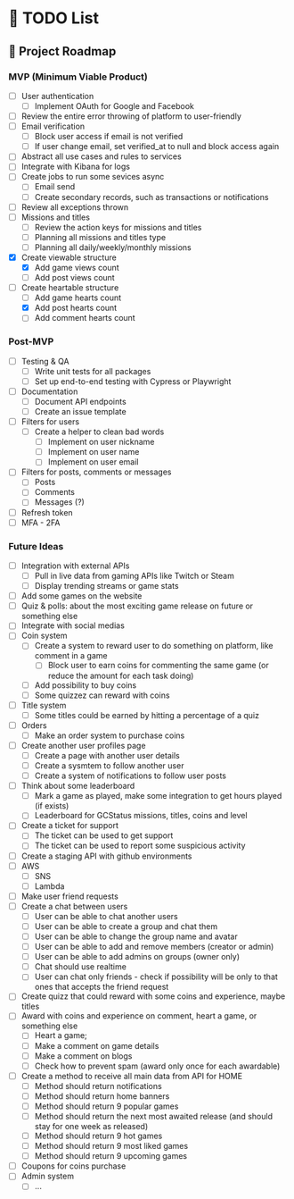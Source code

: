 # 📝 TODO List

## 🚀 Project Roadmap

### MVP (Minimum Viable Product)

- [ ] User authentication
  - [ ] Implement OAuth for Google and Facebook
- [ ] Review the entire error throwing of platform to user-friendly
- [ ] Email verification
  - [ ] Block user access if email is not verified
  - [ ] If user change email, set verified_at to null and block access again
- [ ] Abstract all use cases and rules to services
- [ ] Integrate with Kibana for logs
- [ ] Create jobs to run some sevices async
  - [ ] Email send
  - [ ] Create secondary records, such as transactions or notifications
- [ ] Review all exceptions thrown
- [ ] Missions and titles
  - [ ] Review the action keys for missions and titles
  - [ ] Planning all missions and titles type
  - [ ] Planning all daily/weekly/monthly missions
- [x] Create viewable structure
  - [x] Add game views count
  - [ ] Add post views count
- [ ] Create heartable structure
  - [ ] Add game hearts count
  - [x] Add post hearts count
  - [ ] Add comment hearts count

### Post-MVP

- [ ] Testing & QA
  - [ ] Write unit tests for all packages
  - [ ] Set up end-to-end testing with Cypress or Playwright
- [ ] Documentation
  - [ ] Document API endpoints
  - [ ] Create an issue template
- [ ] Filters for users
  - [ ] Create a helper to clean bad words
    - [ ] Implement on user nickname
    - [ ] Implement on user name
    - [ ] Implement on user email
- [ ] Filters for posts, comments or messages
  - [ ] Posts
  - [ ] Comments
  - [ ] Messages (?)
- [ ] Refresh token
- [ ] MFA - 2FA

### Future Ideas

- [ ] Integration with external APIs
  - [ ] Pull in live data from gaming APIs like Twitch or Steam
  - [ ] Display trending streams or game stats
- [ ] Add some games on the website
- [ ] Quiz & polls: about the most exciting game release on future or something else
- [ ] Integrate with social medias
- [ ] Coin system
  - [ ] Create a system to reward user to do something on platform, like comment in a game
    - [ ] Block user to earn coins for commenting the same game (or reduce the amount for each task doing)
  - [ ] Add possibility to buy coins
  - [ ] Some quizzez can reward with coins
- [ ] Title system
  - [ ] Some titles could be earned by hitting a percentage of a quiz
- [ ] Orders
  - [ ] Make an order system to purchase coins
- [ ] Create another user profiles page
  - [ ] Create a page with another user details
  - [ ] Create a sysmtem to follow another user
  - [ ] Create a system of notifications to follow user posts
- [ ] Think about some leaderboard
  - [ ] Mark a game as played, make some integration to get hours played (if exists)
  - [ ] Leaderboard for GCStatus missions, titles, coins and level
- [ ] Create a ticket for support
  - [ ] The ticket can be used to get support
  - [ ] The ticket can be used to report some suspicious activity
- [ ] Create a staging API with github environments
- [ ] AWS
  - [ ] SNS
  - [ ] Lambda
- [ ] Make user friend requests
- [ ] Create a chat between users
  - [ ] User can be able to chat another users
  - [ ] User can be able to create a group and chat them
  - [ ] User can be able to change the group name and avatar
  - [ ] User can be able to add and remove members (creator or admin)
  - [ ] User can be able to add admins on groups (owner only)
  - [ ] Chat should use realtime
  - [ ] User can chat only friends - check if possibility will be only to that ones that accepts the friend request
- [ ] Create quizz that could reward with some coins and experience, maybe titles
- [ ] Award with coins and experience on comment, heart a game, or something else
  - [ ] Heart a game;
  - [ ] Make a comment on game details
  - [ ] Make a comment on blogs
  - [ ] Check how to prevent spam (award only once for each awardable)
- [ ] Create a method to receive all main data from API for HOME
  - [ ] Method should return notifications
  - [ ] Method should return home banners
  - [ ] Method should return 9 popular games
  - [ ] Method should return the next most awaited release (and should stay for one week as released)
  - [ ] Method should return 9 hot games
  - [ ] Method should return 9 most liked games
  - [ ] Method should return 9 upcoming games
- [ ] Coupons for coins purchase
- [ ] Admin system
  - [ ] ...
